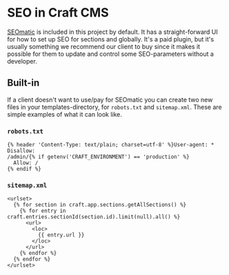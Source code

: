 # SEO in Craft CMS

[SEOmatic](https://plugins.craftcms.com/seomatic) is included in this project by default. It has a straight-forward UI for how to
set up SEO for sections and globally. It's a paid plugin, but it's usually something we recommend our client to buy since it makes it possible for
them to update and control some SEO-parameters without a developer.

## Built-in

If a client doesn't want to use/pay for SEOmatic you can create two new files in
your templates-directory, for `robots.txt` and `sitemap.xml`. These are simple
examples of what it can look like.

### `robots.txt`

```twig
{% header 'Content-Type: text/plain; charset=utf-8' %}User-agent: * Disallow:
/admin/{% if getenv('CRAFT_ENVIRONMENT') == 'production' %}
  Allow: /
{% endif %}
```

### `sitemap.xml`

```twig
<urlset>
  {% for section in craft.app.sections.getAllSections() %}
    {% for entry in craft.entries.sectionId(section.id).limit(null).all() %}
      <url>
        <loc>
          {{ entry.url }}
        </loc>
      </url>
    {% endfor %}
  {% endfor %}
</urlset>
```
